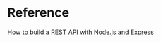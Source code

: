 

# Reference 

[How to build a REST API with Node.js and Express](https://www.youtube.com/watch?v=pKd0Rpw7O48)